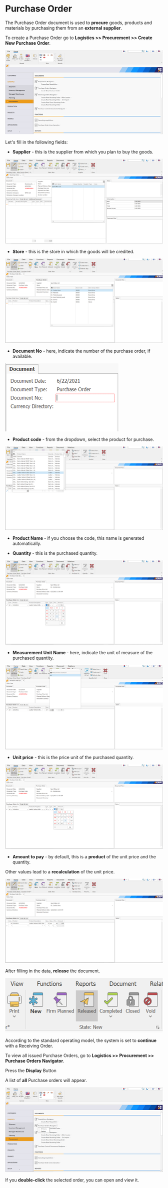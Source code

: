 # Purchase Order

The Purchase Order document is used to **procure** goods, products and materials by purchasing them from an **external supplier**.

To create a Purchase Order go to <b>Logistics >> Procurement >> Create New Purchase Order</b>.

 
![Purchase Order](pictures/Createnewpurchaseorder.png)

Let's fill in the following fields:

-	<b>Supplier</b> - this is the supplier from which you plan to buy the goods.
 
![Purchase Order](pictures/Supplier.png)

-	<b>Store</b> - this is the store in which the goods will be credited.
 
![Purchase Order](pictures/Store.png)

-	<b>Document No</b> - here, indicate the number of the purchase order, if available.
 
![Purchase Order](pictures/Documentnumber.png)

-	<b>Product code</b> - from the dropdown, select the product for purchase.
 
![Purchase Order](pictures/Productcodeandproductname.png)

-	<b>Product Name </b>- if you choose the code, this name is generated automatically.

-	<b>Quantity </b> - this is the purchased quantity.
 
![Purchase Order](pictures/Quantity.png)

-	<b> Measurement Unit Name </b> - here, indicate the unit of measure of the purchased quantity.
 
![Purchase Order](pictures/Measurementunitname.png)

-	<b>Unit price</b> - this is the price unit of the purchased quantity. 
 
![Purchase Order](pictures/Unitprice.png)

-	<b>Amount to pay</b> - by default, this is a **product** of the unit price and the quantity. 
	
Other values lead to a **recalculation** of the unit price.
 
![Purchase Order](pictures/Amounttopay.png)

After filling in the data, **release** the document.
 
![Purchase Order](pictures/Releasethedocument.png)

According to the standard operating model, the system is set to **continue** with a Receiving Order.

To view all issued Purchase Orders, go to <b>Logistics >> Procurement >> Purchase Orders Navigator</b>.

Press the **Display** Button

A list of **all** Purchase orders will appear.
 
![Purchase Order](pictures/Purchaseordernavigator.png)

If you **double-click** the selected order, you can open and view it.


